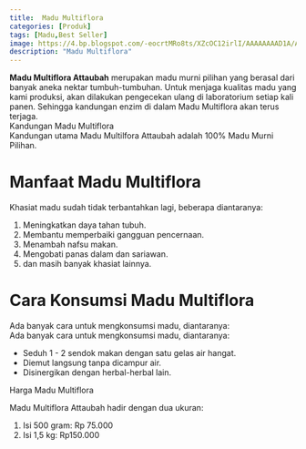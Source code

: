 ```yaml
---
title:  Madu Multiflora
categories: [Produk]
tags: [Madu,Best Seller]
image: https://4.bp.blogspot.com/-eocrtMRo8ts/XZcOC12irlI/AAAAAAAAD1A/AreZm_PWQ3IeNPA6ebruPsprPFcwi-S5ACKgBGAsYHg/s1600/201910-produk-multiflora.png
description: "Madu Multiflora"
---
```


<div><b>Madu Multiflora Attaubah</b> merupakan madu murni pilihan yang berasal dari banyak aneka nektar tumbuh-tumbuhan. Untuk menjaga kualitas madu yang kami produksi, akan dilakukan pengecekan ulang di laboratorium setiap kali panen. Sehingga kandungan enzim di dalam Madu Multiflora akan terus terjaga.</div>

<div>Kandungan Madu Multiflora</div>

<div>Kandungan utama Madu Multilfora Attaubah adalah 100% Madu Murni Pilihan.</div>

<h1>Manfaat Madu Multiflora</h1>

<div>Khasiat madu sudah tidak terbantahkan lagi, beberapa diantaranya:</div>

<ol><li>Meningkatkan daya tahan tubuh.</li>
<li>Membantu memperbaiki gangguan pencernaan.</li>
<li>Menambah nafsu makan.</li>
<li>Mengobati panas dalam dan sariawan.</li>
<li>dan masih banyak khasiat lainnya.</li></ol>

<h1>Cara Konsumsi Madu Multiflora</h1>

<div>Ada banyak cara untuk mengkonsumsi madu, diantaranya:</div>

<div>Ada banyak cara untuk mengkonsumsi madu, diantaranya:</div>
    <ul><li>Seduh 1 - 2 sendok makan dengan satu gelas air hangat.</li>
<li>Diemut langsung tanpa dicampur air.</li>
<li>Disinergikan dengan herbal-herbal lain.</li></ul>

<h>Harga Madu Multiflora</h1>

<div>Madu Multiflora Attaubah hadir dengan dua ukuran:</div>

<ol>
<li>Isi 500 gram: Rp 75.000</li>
<li>Isi 1,5 kg: Rp150.000</li></ol>